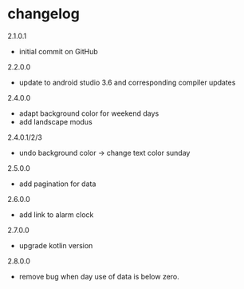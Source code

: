 # changelog

2.1.0.1
- initial commit on GitHub

2.2.0.0
- update to android studio 3.6 and corresponding compiler updates 

2.4.0.0
- adapt background color for weekend days
- add landscape modus

2.4.0.1/2/3
- undo background color -> change text color sunday

2.5.0.0
- add pagination for data

2.6.0.0
- add link to alarm clock

2.7.0.0
- upgrade kotlin version

2.8.0.0
- remove bug when day use of data is below zero.



